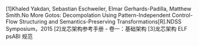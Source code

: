 [1]Khaled Yakdan, Sebastian Eschweiler, Elmar Gerhards-Padilla, Matthew Smith.No More Gotos: Decompolation Using Pattern-Independent Control-Flow Structuring and Semantics-Preserving Transformations[R].NDSS Symposium，2015
[2]龙芯架构参考手册 - 卷一：基础架构
[3]龙芯架构 ELF psABI 规范
